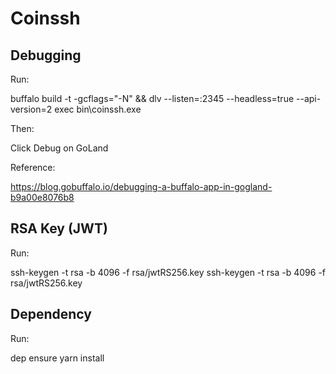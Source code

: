 # Coinssh

## Debugging

Run:

buffalo build -t -gcflags="-N" && dlv --listen=:2345 --headless=true --api-version=2 exec bin\coinssh.exe

Then:

Click Debug on GoLand

Reference:

https://blog.gobuffalo.io/debugging-a-buffalo-app-in-gogland-b9a00e8076b8

## RSA Key (JWT)

Run:

ssh-keygen -t rsa -b 4096 -f rsa/jwtRS256.key
ssh-keygen -t rsa -b 4096 -f rsa/jwtRS256.key

## Dependency

Run:

dep ensure
yarn install
